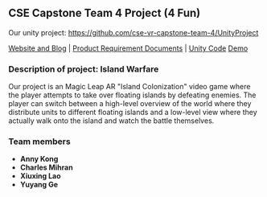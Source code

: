 ## CSE Capstone Team 4 Project (4 Fun) 
Our unity project: https://github.com/cse-vr-capstone-team-4/UnityProject

[Website and Blog](https://cse-vr-capstone-team-4.github.io/Island-Warfare/) |
[Product Requirement Documents](https://docs.google.com/document/d/1tK8rWAsgP0X3kz5zsiT1drsX3x8JszOWKTgnmHstGJ0/edit?usp=sharing) |
[Unity Code](https://github.com/cse-vr-capstone-team-4/UnityProject)
[Demo](#Todo)

### Description of project: Island Warfare

Our project is an Magic Leap AR "Island Colonization" video game where the player attempts to take over floating islands by defeating enemies. The player can switch between a high-level overview of the world where they distribute units to different floating islands and a low-level view where they actually walk onto the island and watch the battle themselves.

### Team members
- **Anny Kong**
- **Charles Mihran**
- **Xiuxing Lao**
- **Yuyang Ge**
